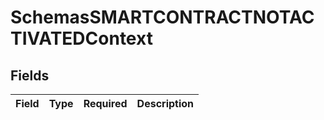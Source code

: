 # SchemasSMARTCONTRACTNOTACTIVATEDContext


## Fields

| Field       | Type        | Required    | Description |
| ----------- | ----------- | ----------- | ----------- |